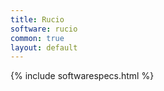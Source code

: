 ```yaml
---
title: Rucio
software: rucio
common: true
layout: default
---
```


{% include softwarespecs.html %}
